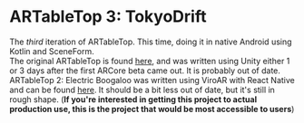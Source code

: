 # ARTableTop 3: TokyoDrift
The *third* iteration of ARTableTop. This time, doing it in native Android using Kotlin and SceneForm.  
The original ARTableTop is found [here](https://github.com/Tavaru5/ARTabletop), and was written using Unity either 1 or 3 days after the first ARCore beta came out. It is probably out of date.  
ARTableTop 2: Electric Boogaloo was written using ViroAR with React Native and can be found [here](https://github.com/Tavaru5/ARTableTop2ElectricBoogaloo). It should be a bit less out of date, but it's still in rough shape. (**If you're interested in getting this project to actual production use, this is the project that would be most accessible to users**)
